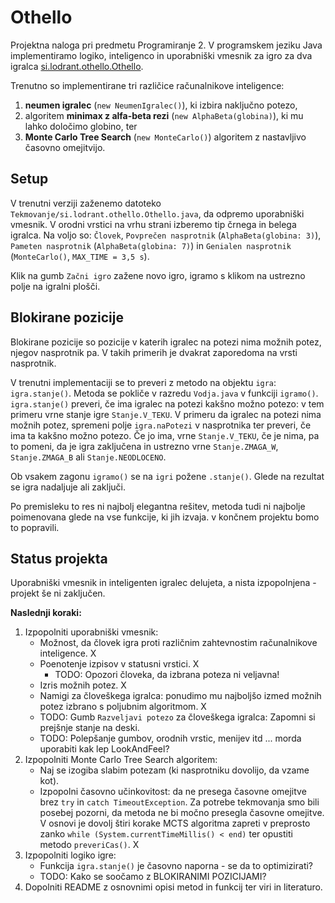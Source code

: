 # Othello
Projektna naloga pri predmetu Programiranje 2. V programskem jeziku Java implementiramo logiko, inteligenco in uporabniški vmesnik za igro za dva igralca [si.lodrant.othello.Othello](https://www.worldothello.org/about/about-othello/othello-rules/official-rules/english).

Trenutno so implementirane tri različice računalnikove inteligence:
1. **neumen igralec** (`new NeumenIgralec()`), ki izbira naključno potezo,
2. algoritem **minimax z alfa-beta rezi** (`new AlphaBeta(globina)`), ki mu lahko določimo globino, ter
3. **Monte Carlo Tree Search** (`new MonteCarlo()`) algoritem z nastavljivo časovno omejitvijo.

## Setup
V trenutni verziji zaženemo datoteko `Tekmovanje/si.lodrant.othello.Othello.java`, da odpremo uporabniški vmesnik. V orodni vrstici na vrhu strani izberemo
tip črnega in belega igralca. Na voljo so: `Človek`, `Povprečen nasprotnik` (`AlphaBeta(globina: 3)`), `Pameten nasprotnik` (`AlphaBeta(globina: 7)`) in `Genialen nasprotnik` (`MonteCarlo()`, `MAX_TIME = 3,5 s`).

Klik na gumb `Začni igro` zažene novo igro, igramo s klikom na ustrezno polje na igralni plošči.

## Blokirane pozicije
Blokirane pozicije so pozicije v katerih igralec na potezi nima možnih potez, njegov nasprotnik pa. V takih primerih je dvakrat zaporedoma na vrsti nasprotnik. 

V trenutni implementaciji se to preveri z metodo na objektu `igra`: `igra.stanje()`. Metoda se pokliče v razredu `Vodja.java` v funkciji `igramo()`. `igra.stanje()` preveri, če ima igralec na potezi kakšno možno potezo: v tem primeru vrne stanje igre `Stanje.V_TEKU`. V primeru da igralec na potezi nima možnih potez, spremeni polje `igra.naPotezi` v nasprotnika ter preveri, če ima ta kakšno možno potezo. Če jo ima, vrne `Stanje.V_TEKU`, če je nima, pa to pomeni, da je igra zaključena in ustrezno vrne `Stanje.ZMAGA_W`, `Stanje.ZMAGA_B` ali `Stanje.NEODLOCENO`.

Ob vsakem zagonu `igramo()` se na `igri` požene `.stanje()`. Glede na rezultat se igra nadaljuje ali zaključi.

Po premisleku to res ni najbolj elegantna rešitev, metoda tudi ni najbolje poimenovana glede na vse funkcije, ki jih izvaja. v končnem projektu bomo to popravili.

## Status projekta
Uporabniški vmesnik in inteligenten igralec delujeta, a nista izpopolnjena - projekt še ni zaključen.

**Naslednji koraki:**
1. Izpopolniti uporabniški vmesnik:
   * Možnost, da človek igra proti različnim zahtevnostim računalnikove inteligence. X
   * Poenotenje izpisov v statusni vrstici. X
     * TODO: Opozori človeka, da izbrana poteza ni veljavna!
   * Izris možnih potez. X
   * Namigi za človeškega igralca: ponudimo mu najboljšo izmed možnih potez izbrano s poljubnim algoritmom. X 
   * TODO: Gumb `Razveljavi potezo` za človeškega igralca: Zapomni si prejšnje stanje na deski. 
   * TODO: Polepšanje gumbov, orodnih vrstic, menijev itd ... morda uporabiti kak lep LookAndFeel?
2. Izpopolniti Monte Carlo Tree Search algoritem:
   * Naj se izogiba slabim potezam (ki nasprotniku dovolijo, da vzame kot).
   * Izpopolni časovno učinkovitost: da ne presega časovne omejitve brez `try` in `catch TimeoutException`. Za potrebe tekmovanja smo bili posebej pozorni, da metoda ne bi močno presegla časovne omejitve. V osnovi je dovolj štiri korake MCTS algoritma zapreti v preprosto zanko `while (System.currentTimeMillis() < end)` ter opustiti metodo `preveriCas()`. X
3. Izpopolniti logiko igre:
   * Funkcija `igra.stanje()` je časovno naporna - se da to optimizirati?
   * TODO: Kako se soočamo z BLOKIRANIMI POZICIJAMI?
4. Dopolniti README z osnovnimi opisi metod in funkcij ter viri in literaturo.